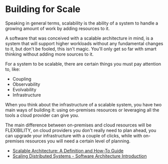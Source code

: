 # Building for Scale

Speaking in general terms, scalability is the ability of a system to handle a growing amount of work by adding resources to it.  

A software that was conceived with a scalable architecture in mind, is a system that will support higher workloads without any fundamental changes to it, but don't be fooled, this isn't magic. You'll only get so far with smart thinking without adding more sources to it.  

For a system to be scalable, there are certain things you must pay attention to, like:
* Coupling
* Observability
* Evolvability
* Infrastructure

When you think about the infrastructure of a scalable system, you have two main ways of building it: using on-premises resources or leveraging all the tools a cloud provider can give you.  

The main difference between on-premises and cloud resources will be FLEXIBILITY, on cloud providers you don't really need to plan ahead, you can upgrade your infrastructure with a couple of clicks, while with on-premises resources you will need a certain level of planning.

- [Scalable Architecture: A Definition and How-To Guide](https://www.sentinelone.com/blog/scalable-architecture/)
- [Scaling Distributed Systems - Software Architecture Introduction](https://www.youtube.com/watch?v=gxfERVP18-g)
